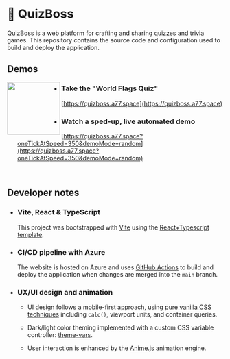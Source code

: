 # :scroll: QuizBoss

QuizBoss is a web platform for crafting and sharing quizzes and trivia games. This repository contains the source code and configuration used to build and deploy the application.

## Demos

<img align="left" width="123" src="https://github.com/user-attachments/assets/876c2b8b-079a-4b17-a57a-49bdac74dfbb" />

- ### Take the "World Flags Quiz"

  [https://quizboss.a77.space](https://quizboss.a77.space)

- ### Watch a sped-up, live automated demo

  [https://quizboss.a77.space?oneTickAtSpeed=350&demoMode=random](https://quizboss.a77.space?oneTickAtSpeed=350&demoMode=random)
<br clear="left" />


## Developer notes

-   ### Vite, React & TypeScript

    This project was bootstrapped with [Vite](README.VITE.md) using the [React+Typescript template](README.VITE.md).

-   ### CI/CD pipeline with Azure

    The website is hosted on Azure and uses [GitHub Actions](.github/workflows/azure-static-web-apps-zealous-smoke-0c5417f10.yml) to build and deploy the application when changes are merged into the `main` branch.

-   ### UX/UI design and animation

    - UI design follows a mobile-first approach, using [pure vanilla CSS techniques](src/app/App.css) including `calc()`, viewport units, and container queries.
 
    - Dark/light color theming implemented with a custom CSS variable controller: [theme-vars](src/libs/theme-vars).  

    - User interaction is enhanced by the [Anime.js](https://github.com/juliangarnier/anime) animation engine. 



